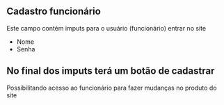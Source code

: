 ## Cadastro funcionário 
Este campo contém imputs para o usuário (funcionário) entrar no site 
- Nome
- Senha

## No final dos imputs terá um botão de cadastrar 
 Possibilitando acesso ao funcionário para fazer mudanças no produto do site 